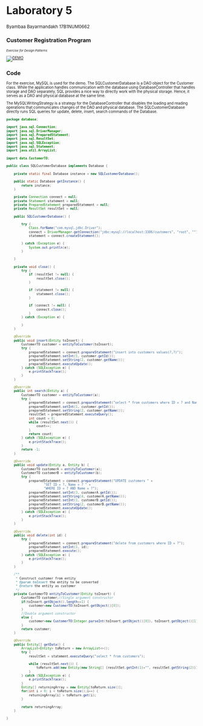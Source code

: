<h1>Laboratory 5</h1>
<sub> Byambaa Bayarmandakh 17B1NUM0662<sub>

<h2>Customer Registration Program</h2>
<i><sub>Exercise for Design Patterns</sub></i>


[![DEMO](http://img.youtube.com/vi/m9J7sn19nBI/0.jpg)](http://www.youtube.com/watch?v=m9J7sn19nBI "Customer Annnouncement Program Demo")

<h2>Code</h2>

<p> For the exercise, MySQL is used for the demo. The SQLCustomerDatabase is a DAO object for the Customer class. While the application
handles communication with the database using DatabaseController that handles storage and DAO separately, SQL provides a nice way to directly
work with the physical storage. Hence, it serves as a DAO and physical database at the same time.</p>

<p>The MySQLWritingStrategy is a strategy for the DatabaseController that disables the loading and reading operations that communicates
changes of the DAO and physical database. The SQLCustomerDatabase directly runs SQL queries for update, delete, insert, search commands of the
Database.
</p>

```java
package database;

import java.sql.Connection;
import java.sql.DriverManager;
import java.sql.PreparedStatement;
import java.sql.ResultSet;
import java.sql.SQLException;
import java.sql.Statement;
import java.util.ArrayList;

import data.CustomerTO;

public class SQLCustomerDatabase implements Database {
	
	private static final Database instance = new SQLCustomerDatabase();
	
	public static Database getInstance() {
		return instance;
	}

	private Connection connect = null;
	private Statement statement = null;
	private PreparedStatement preparedStatement = null;
	private ResultSet resultSet = null;

	public SQLCustomerDatabase() {

		try {
			Class.forName("com.mysql.jdbc.Driver");
			connect = DriverManager.getConnection("jdbc:mysql://localhost:3306/customers", "root", "");
			statement = connect.createStatement();

		} catch (Exception e) {
			System.out.println(e);
		}

	}

	private void close() {
		try {
			if (resultSet != null) {
				resultSet.close();
			}

			if (statement != null) {
				statement.close();
			}

			if (connect != null) {
				connect.close();
			}
		} catch (Exception e) {

		}
	}

	@Override
	public void insert(Entity toInsert) {
		CustomerTO customer = entityToCustomer(toInsert);
		try {
			preparedStatement = connect.prepareStatement("insert into customers values(?,?)");
			preparedStatement.setInt(1, customer.getId());
			preparedStatement.setString(2, customer.getName());
			preparedStatement.executeUpdate();
		} catch (SQLException e) {
			e.printStackTrace();
		}
	}

	@Override
	public int search(Entity a) {
		CustomerTO customer = entityToCustomer(a);
		try {
			preparedStatement = connect.prepareStatement("select * from customers where ID = ? and Name = ?");
			preparedStatement.setInt(1, customer.getId());
			preparedStatement.setString(2, customer.getName());
			resultSet = preparedStatement.executeQuery();
			int count = 0;
			while (resultSet.next()) {
				count++;
			}
			return count;
		} catch (SQLException e) {
			e.printStackTrace();
		}
		return -1;
	}

	@Override
	public void update(Entity a, Entity b) {
		CustomerTO customerA = entityToCustomer(a);
		CustomerTO customerB = entityToCustomer(b);
		try {
			preparedStatement = connect.prepareStatement("UPDATE customers " + 
					"SET ID = ?, Name = ? " + 
					"WHERE ID = ? AND Name = ?");
			preparedStatement.setInt(3, customerA.getId());
			preparedStatement.setString(4, customerA.getName());
			preparedStatement.setInt(1, customerB.getId());
			preparedStatement.setString(2, customerB.getName());
			preparedStatement.executeUpdate();
		} catch (SQLException e) {
			e.printStackTrace();
		}
	}

	@Override
	public void delete(int id) {
		try {
			preparedStatement = connect.prepareStatement("delete from customers where ID = ?");
			preparedStatement.setInt(1, id);
			preparedStatement.execute();
		} catch (SQLException e) {
			e.printStackTrace();
		}
	}
	
	/**
	 * Construct customer from entity
	 * @param toInsert the entity to be converted
	 * @return the entity as customer
	 */
	private CustomerTO entityToCustomer(Entity toInsert) {
		CustomerTO customer;//Single argument constructor
		if(toInsert.getObject().length==1) {
			customer=new CustomerTO(toInsert.getObject()[0]);
		}
		//Double argument constructor
		else {
			customer=new CustomerTO(Integer.parseInt(toInsert.getObject()[0]), toInsert.getObject()[1]);
		}
		return customer;
	}

	@Override
	public Entity[] getData() {
		ArrayList<Entity> toReturn = new ArrayList<>();
		try {
			resultSet = statement.executeQuery("select * from customers");

			while (resultSet.next()) {
				toReturn.add(new Entity(new String[] {resultSet.getInt(1)+"", resultSet.getString(2)}));
			}
		} catch (SQLException e) {
			e.printStackTrace();
		}
		Entity[] returningArray = new Entity[toReturn.size()];
		for(int i = 0; i < toReturn.size();i++) {
			returningArray[i] = toReturn.get(i);
		}
	
		return returningArray;
	}

}

```
